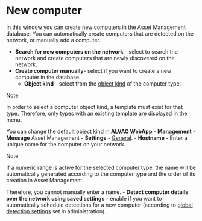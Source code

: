 # New computer
 
In this window you can create new computers in the Asset Management database. You can automatically create computers that are detected on the network, or manually add a computer.

- **Search for new computers on the network** - select to search the network and create computers that are newly discovered on the network.
- **Create computer manually**- select if you want to create a new computer in the database.
    - **Object kind** - select from the [object kind](../../../alvao-asset-management/implementation/node-class) of the computer type. 

> [!NOTE]
> In order to select a computer object kind, a template must exist for that type. Therefore, only types with an existing template are displayed in the menu.  

 You can change the default object kind in **ALVAO WebApp** - **Management** - **Message**
 Asset Management - **Settings** -
 [General](../../alvao-webapp/administration/asset-management/settings/general).
    - **Hostname** - Enter a unique name for the computer on your network.  

> [!NOTE]
> If a numeric range is active for the selected computer type, the name will be automatically generated according to the computer type and the order of its creation in Asset Management.  

 Therefore, you cannot manually enter a name.
    - **Detect computer details over the network using saved settings** - enable if you want to automatically schedule detections for a new computer (according to [global detection settings](../../alvao-webapp/administration/asset-management/settings/detection) set in administration).
